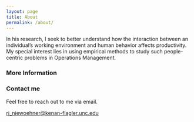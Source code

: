 ```yaml
---
layout: page
title: About
permalink: /about/
---
```


In his research, I seek to better understand how the interaction between an individual’s working environment and human behavior affects productivity. My special interest lies in using empirical methods to study such people-centric problems in Operations Management.

### More Information


### Contact me

Feel free to reach out to me via email.

[rj_niewoehner@kenan-flagler.unc.edu](mailto:rj_niewoehner@kenan-flagler.unc.edu)